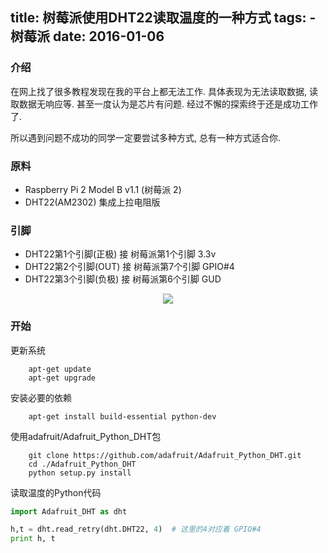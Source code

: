 title: 树莓派使用DHT22读取温度的一种方式
tags:
	- 树莓派
date: 2016-01-06
---
### 介绍

在网上找了很多教程发现在我的平台上都无法工作. 具体表现为无法读取数据, 读取数据无响应等. 甚至一度认为是芯片有问题.
经过不懈的探索终于还是成功工作了.

所以遇到问题不成功的同学一定要尝试多种方式, 总有一种方式适合你.

### 原料
- Raspberry Pi 2 Model B v1.1  (树莓派 2)
- DHT22(AM2302) 集成上拉电阻版


<end></end>


### 引脚

- DHT22第1个引脚(正极) 接 树莓派第1个引脚 3.3v
- DHT22第2个引脚(OUT) 接 树莓派第7个引脚 GPIO#4
- DHT22第3个引脚(负极) 接 树莓派第6个引脚 GUD

<center>
<img src="//flysay.com/image/P1010249.JPG"/>
</center>

### 开始

更新系统

```
    apt-get update
    apt-get upgrade
```
    
安装必要的依赖

```
    apt-get install build-essential python-dev        
```

使用adafruit/Adafruit_Python_DHT包

```
    git clone https://github.com/adafruit/Adafruit_Python_DHT.git
    cd ./Adafruit_Python_DHT
    python setup.py install
```

读取温度的Python代码

``` python
import Adafruit_DHT as dht

h,t = dht.read_retry(dht.DHT22, 4)  # 这里的4对应着 GPIO#4
print h, t
```

    

